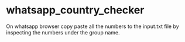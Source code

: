 # whatsapp_country_checker
On whatsapp browser copy paste all the numbers to the input.txt file by inspecting the numbers under the group name.
